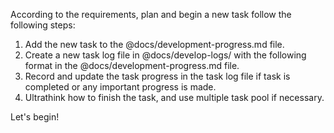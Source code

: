 According to the requirements, plan and begin a new task follow the following steps:

1. Add the new task to the @docs/development-progress.md file.
2. Create a new task log file in @docs/develop-logs/ with the following format in the @docs/development-progress.md file.
3. Record and update the task progress in the task log file if task is completed or any important progress is made.
4. Ultrathink how to finish the task, and use multiple task pool if necessary.

Let's begin!